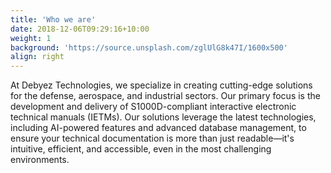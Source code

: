 ```yaml
---
title: 'Who we are'
date: 2018-12-06T09:29:16+10:00
weight: 1
background: 'https://source.unsplash.com/zglUlG8k47I/1600x500'
align: right
---
```


At Debyez Technologies, we specialize in creating cutting-edge solutions for the defense, aerospace, and industrial sectors. Our primary focus is the development and delivery of S1000D-compliant interactive electronic technical manuals (IETMs). Our solutions leverage the latest technologies, including AI-powered features and advanced database management, to ensure your technical documentation is more than just readable—it's intuitive, efficient, and accessible, even in the most challenging environments.

